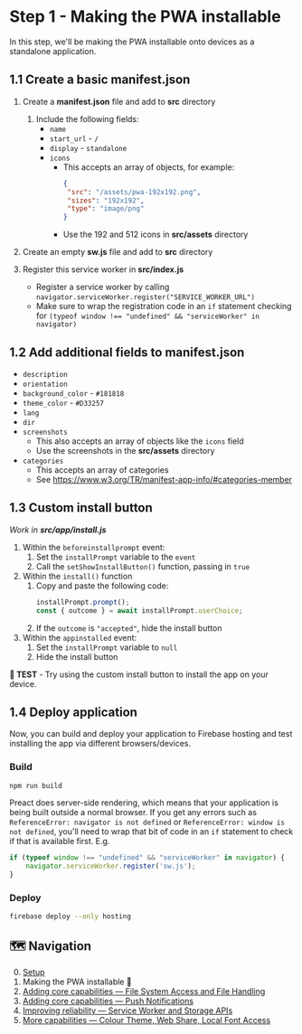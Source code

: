 # Step 1 - Making the PWA installable
In this step, we'll be making the PWA installable onto devices as a standalone application.

## 1.1 Create a basic manifest.json

1. Create a **manifest.json** file and add to **src** directory
   1. Include the following fields:
       - `name`
       - `start_url` - `/`
       - `display` - `standalone`
       - `icons`
           - This accepts an array of objects, for example:
             ```json
             {
              "src": "/assets/pwa-192x192.png",
              "sizes": "192x192",
              "type": "image/png"
             }
             ```
      	   - Use the 192 and 512 icons in **src/assets** directory

1. Create an empty **sw.js** file and add to **src** directory
1. Register this service worker in **src/index.js**
    - Register a service worker by calling `navigator.serviceWorker.register("SERVICE_WORKER_URL")`
    - Make sure to wrap the registration code in an `if` statement checking for `(typeof window !== "undefined" && "serviceWorker" in navigator)`

## 1.2 Add additional fields to manifest.json

- `description`
- `orientation`
- `background_color` - `#181818`
- `theme_color` - `#D33257`
- `lang`
- `dir`
- `screenshots`
	- This also accepts an array of objects like the `icons` field
 	- Use the screenshots in the **src/assets** directory
- `categories`
	- This accepts an array of categories
   	- See https://www.w3.org/TR/manifest-app-info/#categories-member

## 1.3 Custom install button

*Work in **src/app/install.js***

1. Within the `beforeinstallprompt` event: 
    1. Set the `installPrompt` variable to the `event`
    1. Call the `setShowInstallButton()` function, passing in `true`
1. Within the `install()` function
    1. Copy and paste the following code:
        ```js
        installPrompt.prompt();
        const { outcome } = await installPrompt.userChoice;
        ```
    1. If the `outcome` is `"accepted"`, hide the install button
1. Within the `appinstalled` event:
    1. Set the `installPrompt` variable to `null`
    1. Hide the install button

**🧪 TEST** - Try using the custom install button to install the app on your device.

## 1.4 Deploy application

Now, you can build and deploy your application to Firebase hosting and test installing the app via different browsers/devices.

### Build

```bash
npm run build
```

Preact does server-side rendering, which means that your application is being built outside a normal browser. If you get any errors such as `ReferenceError: navigator is not defined` or `ReferenceError: window is not defined`, you'll need to wrap that bit of code in an `if` statement to check if that is available first. E.g. 

```js
if (typeof window !== "undefined" && "serviceWorker" in navigator) {
	navigator.serviceWorker.register('sw.js');
}
```

### Deploy

```bash
firebase deploy --only hosting
```

## 🗺️ Navigation

0. [Setup](../0-setup/INSTRUCTIONS.md)
1. Making the PWA installable 🎯
1. [Adding core capabilities — File System Access and File Handling](../2-file-access/INSTRUCTIONS.md)
1. [Adding core capabilities — Push Notifications](../3-push-notifications/INSTRUCTIONS.md)
1. [Improving reliability — Service Worker and Storage APIs](../4-reliable/INSTRUCTIONS.md)
1. [More capabilities — Colour Theme, Web Share, Local Font Access](../5-more-capabilities/INSTRUCTIONS.md)
